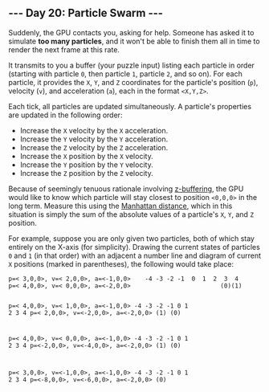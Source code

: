 <article class="day-desc"><h2>--- Day 20: Particle Swarm ---</h2><p>Suddenly, the GPU contacts you, asking for <span title="...as if millions of graphics pipelines suddenly cried out for help, but suddenly started working on something else instead because they all have to do the same thing at the same time and can't spend very long asking for help.">help</span>. Someone has asked it to simulate <b>too many particles</b>, and it won't be able to finish them all in time to render the next frame at this rate.</p>
<p>It transmits to you a buffer (your puzzle input) listing each particle in order (starting with particle <code>0</code>, then particle <code>1</code>, particle <code>2</code>, and so on). For each particle, it provides the <code>X</code>, <code>Y</code>, and <code>Z</code> coordinates for the particle's position (<code>p</code>), velocity (<code>v</code>), and acceleration (<code>a</code>), each in the format <code>&lt;X,Y,Z&gt;</code>.</p>
<p>Each tick, all particles are updated simultaneously. A particle's properties are updated in the following order:</p>
<ul>
<li>Increase the <code>X</code> velocity by the <code>X</code> acceleration.</li>
<li>Increase the <code>Y</code> velocity by the <code>Y</code> acceleration.</li>
<li>Increase the <code>Z</code> velocity by the <code>Z</code> acceleration.</li>
<li>Increase the <code>X</code> position by the <code>X</code> velocity.</li>
<li>Increase the <code>Y</code> position by the <code>Y</code> velocity.</li>
<li>Increase the <code>Z</code> position by the <code>Z</code> velocity.</li>
</ul>
<p>Because of seemingly tenuous rationale involving <a href="https://en.wikipedia.org/wiki/Z-buffering">z-buffering</a>, the GPU would like to know which particle will stay closest to position <code>&lt;0,0,0&gt;</code> in the long term. Measure this using the <a href="https://en.wikipedia.org/wiki/Taxicab_geometry">Manhattan distance</a>, which in this situation is simply the sum of the absolute values of a particle's <code>X</code>, <code>Y</code>, and <code>Z</code> position.</p>
<p>For example, suppose you are only given two particles, both of which stay entirely on the X-axis (for simplicity). Drawing the current states of particles <code>0</code> and <code>1</code> (in that order) with an adjacent a number line and diagram of current <code>X</code> positions (marked in parentheses), the following would take place:</p>
<pre><code>p=&lt; 3,0,0&gt;, v=&lt; 2,0,0&gt;, a=&lt;-1,0,0&gt;    -4 -3 -2 -1  0  1  2  3  4
p=&lt; 4,0,0&gt;, v=&lt; 0,0,0&gt;, a=&lt;-2,0,0&gt;                         (0)(1)

p=&lt; 4,0,0&gt;, v=&lt; 1,0,0&gt;, a=&lt;-1,0,0&gt;    -4 -3 -2 -1  0  1  2  3  4
p=&lt; 2,0,0&gt;, v=&lt;-2,0,0&gt;, a=&lt;-2,0,0&gt;                      (1)   (0)

p=&lt; 4,0,0&gt;, v=&lt; 0,0,0&gt;, a=&lt;-1,0,0&gt;    -4 -3 -2 -1  0  1  2  3  4
p=&lt;-2,0,0&gt;, v=&lt;-4,0,0&gt;, a=&lt;-2,0,0&gt;          (1)               (0)

p=&lt; 3,0,0&gt;, v=&lt;-1,0,0&gt;, a=&lt;-1,0,0&gt;    -4 -3 -2 -1  0  1  2  3  4
p=&lt;-8,0,0&gt;, v=&lt;-6,0,0&gt;, a=&lt;-2,0,0&gt;                         (0)   
</code></pre>


</article>

<form method="post" action="20/answer"><input type="hidden" name="level" value="1"></form>